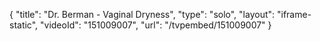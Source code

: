 {
    "title": "Dr. Berman - Vaginal Dryness",
    "type": "solo",
    "layout": "iframe-static",
    "videoId": "151009007",
    "url": "\/tvpembed\/151009007"
}